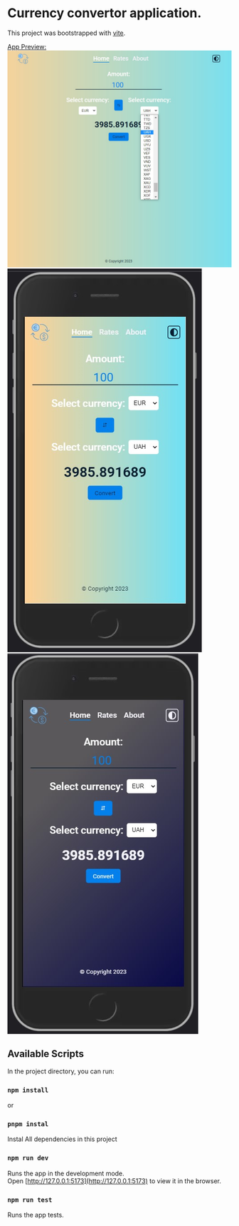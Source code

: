 # Currency convertor application.

This project was bootstrapped with [vite](https://vitejs.dev/guide/#scaffolding-your-first-vite-project).

<ins>App Preview:</ins>
![Web](src/assets/app-preview-web.jpg)
![Mobile](src/assets/app-preview-mobile.jpg)
![Mobile dark theme](src/assets/app-preview-mobile-dark.jpg)

## Available Scripts

In the project directory, you can run:

### `npm install` <br/>

or

### `pnpm instal` <br/>

Instal All dependencies in this project

### `npm run dev`

Runs the app in the development mode.<br />
Open [http://127.0.0.1:5173](http://127.0.0.1:5173) to view it in the browser.

### `npm run test`

Runs the app tests.
